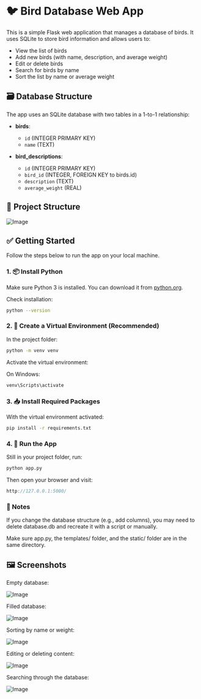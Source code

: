 # 🐦 Bird Database Web App

This is a simple Flask web application that manages a database of birds. It uses SQLite to store bird information and allows users to:

- View the list of birds
- Add new birds (with name, description, and average weight)
- Edit or delete birds
- Search for birds by name
- Sort the list by name or average weight

## 🗃️ Database Structure

The app uses an SQLite database with two tables in a 1-to-1 relationship:

- **birds**:
  - `id` (INTEGER PRIMARY KEY)
  - `name` (TEXT)
  
- **bird_descriptions**:
  - `id` (INTEGER PRIMARY KEY)
  - `bird_id` (INTEGER, FOREIGN KEY to birds.id)
  - `description` (TEXT)
  - `average_weight` (REAL)

## 📁 Project Structure
![Image](https://github.com/user-attachments/assets/1cbd54da-a18c-4ce4-8cb7-a6b11cfeb1b0)

## ✅ Getting Started

Follow the steps below to run the app on your local machine.

### 1. 📦 Install Python

Make sure Python 3 is installed. You can download it from [python.org](https://www.python.org/downloads/).

Check installation:

```bash
python --version
```

### 2. 🧪 Create a Virtual Environment (Recommended)
In the project folder:

```bash
python -m venv venv
```

Activate the virtual environment:

On Windows:

```bash
venv\Scripts\activate
```

### 3. 📥 Install Required Packages
With the virtual environment activated:

```bash
pip install -r requirements.txt
```

### 4. 🚀 Run the App
Still in your project folder, run:

```bash
python app.py
```

Then open your browser and visit:

```cpp
http://127.0.0.1:5000/
```

### 🔄 Notes
If you change the database structure (e.g., add columns), you may need to delete database.db and recreate it with a script or manually.

Make sure app.py, the templates/ folder, and the static/ folder are in the same directory.

## 🖼️ Screenshots

Empty database:

![Image](https://github.com/user-attachments/assets/fbe6e924-a345-49c0-8323-4aafa438d34a)

Filled database:

![Image](https://github.com/user-attachments/assets/3b785c5a-4345-47a4-bf36-2ad178e5cd82)

Sorting by name or weight:

![Image](https://github.com/user-attachments/assets/346b4954-2fbe-4734-9048-b11addc414b7)

Editing or deleting content:

![Image](https://github.com/user-attachments/assets/f35efb14-63c0-4bce-b3cf-f0719259124b)

Searching through the database:

![Image](https://github.com/user-attachments/assets/1494cbea-aa4e-47be-bd7f-ec2cc16c5f39)
